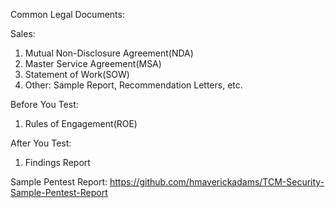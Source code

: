 Common Legal Documents:

Sales: 

1. Mutual Non-Disclosure Agreement(NDA)
2. Master Service Agreement(MSA)
3. Statement of Work(SOW)
4. Other: Sample Report, Recommendation Letters, etc.

Before You Test:

1. Rules of Engagement(ROE)

After You Test:

1. Findings Report

Sample Pentest Report:
https://github.com/hmaverickadams/TCM-Security-Sample-Pentest-Report

